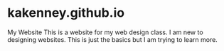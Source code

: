 # kakenney.github.io
My Website
This is a website for my web design class. I am new to designing websites. This is just the basics but I am trying to learn more. 
